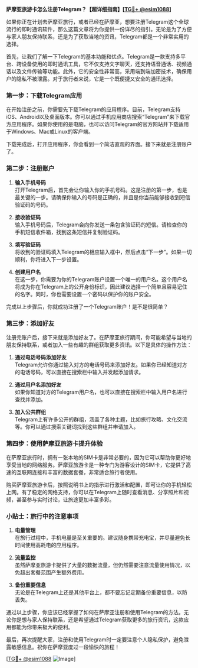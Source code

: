 **萨摩亚旅游卡怎么注册Telegram？【超详细指南】[[TG💪+ @esim1088](https://t.me/s/esim1088)]**

如果你正在计划去萨摩亚旅行，或者已经在萨摩亚，想要注册Telegram这个全球流行的即时通讯软件，那么这篇文章将为你提供一份详尽的指引。无论是为了方便与家人朋友保持联系，还是为了获取当地的资讯，Telegram都是一个非常实用的选择。

首先，让我们了解一下Telegram的基本功能和优点。Telegram是一款支持多平台、跨设备使用的即时通讯工具，它不仅支持文字聊天，还支持语音通话、视频通话以及文件传输等功能。此外，它的安全性非常高，采用端到端加密技术，确保用户的隐私不被泄露。对于旅行者来说，它是一个既便捷又安全的通讯选择。

### 第一步：下载Telegram应用

在开始注册之前，你需要先下载Telegram的应用程序。目前，Telegram支持iOS、Android以及桌面版本。你可以通过手机应用商店搜索“Telegram”来下载官方应用程序。如果你使用的是电脑，也可以访问Telegram的官方网站并下载适用于Windows、Mac或Linux的客户端。

下载完成后，打开应用程序，你会看到一个简洁直观的界面。接下来就是注册账户了。

### 第二步：注册账户

1. **输入手机号码**  
   打开Telegram后，首先会让你输入你的手机号码。这是注册的第一步，也是最关键的一步。请确保你输入的号码是正确的，并且是你当前能够接收到短信验证码的号码。

2. **接收验证码**  
   输入手机号码后，Telegram会向你发送一条包含验证码的短信。请检查你的手机短信收件箱，找到这条短信并复制验证码。

3. **填写验证码**  
   将收到的验证码填入Telegram的相应输入框中，然后点击“下一步”。如果一切顺利，你将进入下一步设置。

4. **创建用户名**  
   在这一步，你需要为你的Telegram账户设置一个唯一的用户名。这个用户名将成为你在Telegram上的公开身份标识，因此建议选择一个简单且容易记住的名字。同时，你也需要设置一个密码以保护你的账户安全。

完成以上步骤后，你就成功注册了一个Telegram账户！是不是很简单？

### 第三步：添加好友

注册完账户后，接下来就是添加好友了。在萨摩亚旅行期间，你可能希望与当地的朋友保持联系，或者加入一些有趣的群组获取更多资讯。以下是具体的操作方法：

1. **通过电话号码添加好友**  
   Telegram允许你通过输入对方的电话号码来添加好友。如果你已经知道对方的电话号码，可以直接在搜索栏中输入并发起添加请求。

2. **通过用户名添加好友**  
   如果你知道对方的Telegram用户名，也可以直接在搜索栏中输入用户名进行查找并添加。

3. **加入公共群组**  
   Telegram上有许多公开的群组，涵盖了各种主题，比如旅行攻略、文化交流等。你可以通过搜索关键词找到这些群组并申请加入。

### 第四步：使用萨摩亚旅游卡提升体验

在萨摩亚旅行时，拥有一张本地的SIM卡是非常必要的，因为它可以帮助你更好地享受当地的网络服务。萨摩亚旅游卡是一种专门为游客设计的SIM卡，它提供了高速的互联网连接和丰富的数据套餐，非常适合旅行者使用。

购买萨摩亚旅游卡后，按照说明书上的指示进行激活和配置，即可让你的手机轻松上网。有了稳定的网络支持，你可以在Telegram上随时查看消息、分享照片和视频，甚至参与实时讨论，让旅途更加丰富多彩。

### 小贴士：旅行中的注意事项

1. **电量管理**  
   在旅行过程中，手机电量是至关重要的。建议随身携带充电宝，并尽量避免长时间使用高耗电的应用程序。

2. **流量监控**  
   虽然萨摩亚旅游卡提供了大量的数据流量，但仍然需要注意流量使用情况，以免超出套餐范围产生额外费用。

3. **备份重要信息**  
   无论是在Telegram上还是其他平台上，都不要忘记定期备份重要信息，以防丢失。

通过以上步骤，你应该已经掌握了如何在萨摩亚注册和使用Telegram的方法。无论你是想与家人保持联系，还是希望通过Telegram获取更多的旅行资讯，这款应用都能为你带来极大的便利。

最后，再次提醒大家，注册和使用Telegram时一定要注意个人隐私保护，避免泄露敏感信息。祝你在萨摩亚度过一段愉快的旅程！

[[TG💪+ @esim1088](https://t.me/s/esim1088) ![Image](https://i.postimg.cc/4NQfJmqS/Snipaste-2025-05-13-00-14-12.png)]